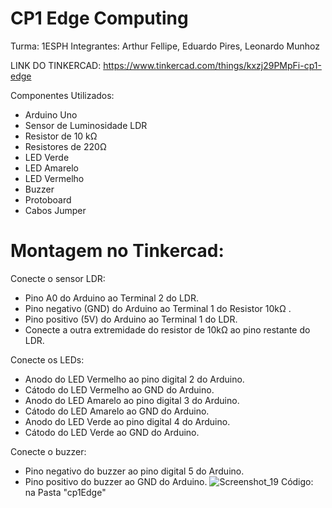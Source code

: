# CP1 Edge Computing

Turma: 1ESPH Integrantes: Arthur Fellipe, Eduardo Pires, Leonardo Munhoz

LINK DO TINKERCAD: https://www.tinkercad.com/things/kxzj29PMpFi-cp1-edge

Componentes Utilizados:

- Arduino Uno
- Sensor de Luminosidade LDR
- Resistor de 10 kΩ
- Resistores de 220Ω
- LED Verde
- LED Amarelo
- LED Vermelho
- Buzzer
- Protoboard
- Cabos Jumper

# Montagem no Tinkercad:

Conecte o sensor LDR:

- Pino A0 do Arduino ao Terminal 2 do LDR.
- Pino negativo (GND) do Arduino ao Terminal 1 do Resistor 10kΩ .
- Pino positivo (5V) do Arduino ao Terminal 1 do LDR.
- Conecte a outra extremidade do resistor de 10kΩ ao pino restante do LDR.


 Conecte os LEDs:

- Anodo do LED Vermelho ao pino digital 2 do Arduino.
- Cátodo do LED Vermelho ao GND do Arduino.
- Anodo do LED Amarelo ao pino digital 3 do Arduino.
- Cátodo do LED Amarelo ao GND do Arduino.
- Anodo do LED Verde ao pino digital 4 do Arduino.
- Cátodo do LED Verde ao GND do Arduino.


Conecte o buzzer:

- Pino negativo do buzzer ao pino digital 5 do Arduino.
- Pino positivo do buzzer ao GND do Arduino.
![Screenshot_19](https://github.com/tultaa/CP1_Edge/assets/78042666/ffafd69d-61a0-4a9f-9ebb-863dca8cf40d)
Código: na Pasta "cp1Edge"
